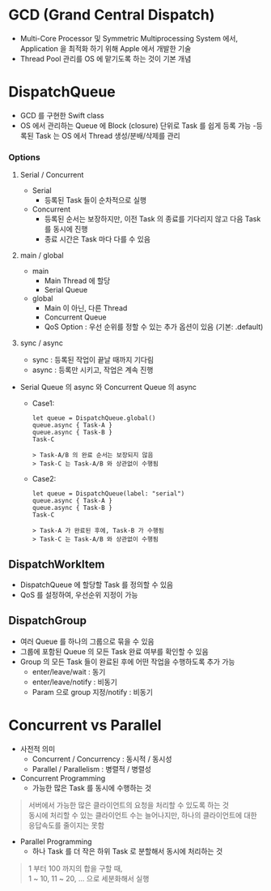 # GCD (Grand Central Dispatch)
- Multi-Core Processor 및 Symmetric Multiprocessing System 에서, Application 을 최적화 하기 위해 Apple 에서 개발한 기술
- Thread Pool 관리를 OS 에 맡기도록 하는 것이 기본 개념


# DispatchQueue
- GCD 를 구현한 Swift class
- OS 에서 관리하는 Queue 에 Block (closure) 단위로 Task 를 쉽게 등록 가능
-등록된 Task 는  OS 에서 Thread 생성/분배/삭제를 관리

### Options

  1. Serial / Concurrent  
      - Serial
        - 등록된 Task 들이 순차적으로 실행
      - Concurrent
        - 등록된 순서는 보장하지만, 이전 Task 의 종료를 기다리지 않고 다음 Task 를 동시에 진행  
        - 종료 시간은 Task 마다 다를 수 있음  

  2. main / global
      - main
        - Main Thread 에 할당
        - Serial Queue
      - global
        - Main 이 아닌, 다른 Thread
        - Concurrent Queue
        - QoS Option : 우선 순위를 정할 수 있는 추가 옵션이 있음 (기본: .default)

  3. sync / async
      - sync : 등록된 작업이 끝날 때까지 기다림
      - async : 등록만 시키고, 작업은 계속 진행

- Serial Queue 의 async 와 Concurrent Queue 의 async  
  - Case1:

        let queue = DispatchQueue.global()
        queue.async { Task-A }
        queue.async { Task-B }
        Task-C

        > Task-A/B 의 완료 순서는 보장되지 않음  
        > Task-C 는 Task-A/B 와 상관없이 수행됨  

  - Case2:

        let queue = DispatchQueue(label: "serial")
        queue.async { Task-A }
        queue.async { Task-B }
        Task-C

        > Task-A 가 완료된 후에, Task-B 가 수행됨  
        > Task-C 는 Task-A/B 와 상관없이 수행됨
     
## DispatchWorkItem
- DispatchQueue 에 할당할 Task 를 정의할 수 있음
- QoS 를 설정하여, 우선순위 지정이 가능

## DispatchGroup
- 여러 Queue 를 하나의 그룹으로 묶을 수 있음
- 그룹에 포함된 Queue 의 모든 Task 완료 여부를 확인할 수 있음
- Group 의 모든 Task 들이 완료된 후에 어떤 작업을 수행하도록 추가 가능
  - enter/leave/wait : 동기
  - enter/leave/notify : 비동기
  - Param 으로 group 지정/notify : 비동기

# Concurrent vs Parallel
- 사전적 의미
  - Concurrent / Concurrency : 동시적 / 동시성
  - Parallel / Parallelism : 병렬적 / 병렬성
- Concurrent Programming
  - 가능한 많은 Task 를 동시에 수행하는 것  
> 서버에서 가능한 많은 클라이언트의 요청을 처리할 수 있도록 하는 것  
> 동시에 처리할 수 있는 클라이언트 수는 늘어나지만, 하나의 클라이언트에 대한 응답속도를 줄이지는 못함
- Parallel Programming
  - 하나 Task 를 더 작은 하위 Task 로 분할해서 동시에 처리하는 것
> 1 부터 100 까지의 합을 구할 때,  
> 1 ~ 10, 11 ~ 20, ... 으로 세분화해서 실행
